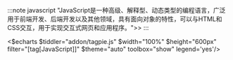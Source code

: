 :::note javascript
"JavaScript是一种高级、解释型、动态类型的编程语言，广泛用于前端开发、后端开发以及其他领域，具有面向对象的特性，可以与HTML和CSS交互，用于实现交互式网页和应用程序。">>
:::

<$echarts $tiddler="addon/tagpie.js" $width="100%" $height="600px" filter="[tag[JavaScript]]" $theme="auto" toolbox="show" legend='yes'/>
